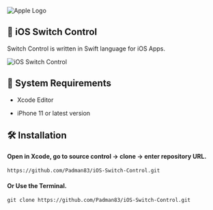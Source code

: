 ![Apple Logo](https://user-images.githubusercontent.com/45048950/73131198-bca1e580-4041-11ea-8f8d-ebfd844f0e64.png) 

## 📱 iOS Switch Control

Switch Control is written in Swift language for iOS Apps.

![iOS Switch Control](https://user-images.githubusercontent.com/45048950/74455782-d3a95a00-4ec0-11ea-9d2a-bcd1991b5a04.gif)

## 🧰 System Requirements

* Xcode Editor

* iPhone 11 or latest version

## 🛠️ Installation

#### Open in Xcode, go to source control -> clone -> enter repository URL.

```
https://github.com/Padman83/iOS-Switch-Control.git
```

#### Or Use the Terminal.

```
git clone https://github.com/Padman83/iOS-Switch-Control.git
```

